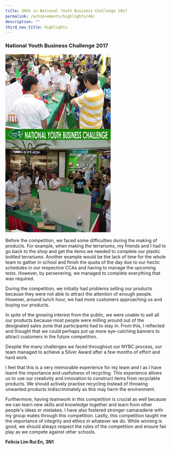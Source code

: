 ```yaml
---
title: ZHSS in National Youth Business Challenge 2017
permalink: /achievements/highlights/40/
description: ""
third_nav_title: Highlights
---
```

### **National Youth Business Challenge 2017**

<img src="/images/nybc.jpg" style="width:65%">

Before the competition, we faced some difficulties during the making of products. For example, when making the terrariums, my friends and I had to go back to the shop and get the items we needed to complete our plastic bottled terrariums. Another example would be the lack of time for the whole team to gather in school and finish the quota of the day due to our hectic schedules in our respective CCAs and having to manage the upcoming tests. However, by persevering, we managed to complete everything that was required.    
  
During the competition, we initially had problems selling our products because they were not able to attract the attention of enough people. However, around lunch hour, we had more customers approaching us and buying our products.   
  
In spite of the growing interest from the public, we were unable to sell all our products because most people were milling around out of the designated sales zone that participants had to stay in. From this, I reflected and thought that we could perhaps put up more eye-catching banners to attract customers in the future competition.   
  
Despite the many challenges we faced throughout our NYBC process, our team managed to achieve a Silver Award after a few months of effort and hard work.   
  
I feel that this is a very memorable experience for my team and I as I have learnt the importance and usefulness of recycling. This experience allows us to use our creativity and innovation to construct items from recyclable products. We should actively practise recycling instead of throwing unwanted products indiscriminately as this may harm the environment.    
  
Furthermore, having teamwork in this competition is crucial as well because we can learn new skills and knowledge together and learn from other people's ideas or mistakes. I have also fostered stronger camaraderie with my group mates through this competition. Lastly, this competition taught me the importance of integrity and ethics in whatever we do. While winning is good, we should always respect the rules of the competition and ensure fair play as we compete against other schools.

**Felicia Lim Rui En, 3N1**
